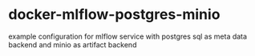 # docker-mlflow-postgres-minio
example configuration for mlflow service with postgres sql as meta data backend and minio as artifact backend
